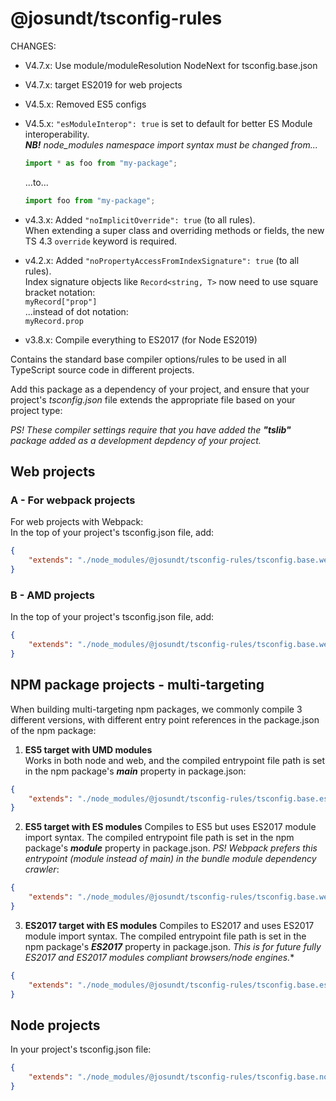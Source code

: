 # @josundt/tsconfig-rules

CHANGES:
- V4.7.x:   Use module/moduleResolution NodeNext for tsconfig.base.json
- V4.7.x:   target ES2019 for web projects
- V4.5.x:   Removed ES5 configs
- V4.5.x:   `"esModuleInterop": true` is set to default for better ES Module interoperability.  
            ___NB!__ node_modules namespace import syntax must be changed from..._
    ```javascript
    import * as foo from "my-package";
    ```
    ...to...
    ```javascript
    import foo from "my-package";
    ```

             
- v4.3.x:   Added `"noImplicitOverride": true` (to all rules).  
            When extending a super class and overriding methods or fields, the new TS 4.3 `override` keyword is required.

- v4.2.x:   Added `"noPropertyAccessFromIndexSignature": true` (to all rules).  
            Index signature objects like `Record<string, T>` now need to use square bracket notation:  
            `myRecord["prop"]`  
            ...instead of dot notation:  
            `myRecord.prop`

- v3.8.x:   Compile everything to ES2017 (for Node ES2019)

Contains the standard base compiler options/rules to be used in all TypeScript source code in different projects.

Add this package as a dependency of your project, and ensure that your project's *tsconfig.json* file extends the appropriate
file based on your project type:

*PS! These compiler settings require that you have added the **"tslib"** package added as a development depdency of your project.*

## Web projects

### A - For webpack projects
For web projects with Webpack:  
In the top of your project's tsconfig.json file, add:
```json
{
    "extends": "./node_modules/@josundt/tsconfig-rules/tsconfig.base.web.esm.json"
}
```

### B - AMD projects
In the top of your project's tsconfig.json file, add:
```json
{
    "extends": "./node_modules/@josundt/tsconfig-rules/tsconfig.base.web.amd.json"
}
```

## NPM package projects - multi-targeting
When building multi-targeting npm packages, we commonly compile 3 different versions, with different entry point references in the package.json of the npm package:

1.  **ES5 target with UMD modules**  
Works in both node and web, and the  compiled entrypoint file path is set in the npm package's ***main*** property in package.json:
```json
{
    "extends": "./node_modules/@josundt/tsconfig-rules/tsconfig.base.es5.umd.json"
}
```

2. **ES5 target with ES modules**
Compiles to ES5 but uses ES2017 module import syntax. The compiled entrypoint file path is set in the npm package's ***module*** property in package.json. *PS! Webpack prefers this entrypoint (module instead of main) in the bundle module dependency crawler*:
```json
{
    "extends": "./node_modules/@josundt/tsconfig-rules/tsconfig.base.web.esm.json"
}
```

3. **ES2017 target with ES modules**
Compiles to ES2017 and uses ES2017 module import syntax. The compiled entrypoint file path is set in the npm package's ***ES2017*** property in package.json. *This is for future fully ES2017 and ES2017 modules compliant browsers/node engines.**
```json
{
    "extends": "./node_modules/@josundt/tsconfig-rules/tsconfig.base.es2017.esm.json"
}
```

## Node projects

In your project's tsconfig.json file:
```json
{
    "extends": "./node_modules/@josundt/tsconfig-rules/tsconfig.base.node.json"
}
```